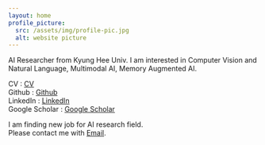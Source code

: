 ```yaml
---
layout: home
profile_picture:
  src: /assets/img/profile-pic.jpg
  alt: website picture
---
```


<p>
  AI Researcher from Kyung Hee Univ. I am interested in Computer Vision and Natural Language, Multimodal AI, Memory Augmented AI. 
</p>

<p>
  CV : <a href="/assets/pdf/CV_MinKukKim.pdf">CV</a><br>
  Github : <a href="https://github.com/Geppa">Github</a><br>
  LinkedIn : <a href="https://www.linkedin.com/in/minkuk-kim-71b5482bb/?locale=en_US">LinkedIn</a><br>
  Google Scholar : <a href="https://scholar.google.com/citations?user=omTinbUAAAAJ&hl=ko">Google Scholar</a><br>
</p>

<p>
  I am finding new job for AI research field. <br> Please contact me with <a href="mailto:asdjklfgh97@khu.ac.kr">Email</a>.<br>
</p>
